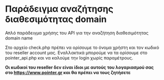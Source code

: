# Παράδειγμα αναζήτησης διαθεσιμότητας domain
Απλό παράδειγμα χρήσης του API για την αναζήτηση διαθεσιμότητας domain name

Στο αρχείο check.php πρέπει να ορίσουμε το όνομα χρήστη και τον κωδικό του reseller account μας.
Εναλλακτικά μπορούμε να τα ορίσουμε στο pointer_api.php και να καλούμε την login χωρίς παραμέτρους.

**Οι κωδικοί του reseller δεν είναι ίδιοι με αυτούς του λογαριασμού σας στο https://www.pointer.gr και θα πρέπει να τους ζητήσετε**